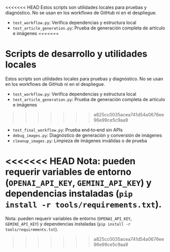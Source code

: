 <<<<<<< HEAD
Estos scripts son utilidades locales para pruebas y diagnóstico. No se usan en los workflows de GitHub ni en el despliegue.

- `test_workflow.py`: Verifica dependencias y estructura local
- `test_article_generation.py`: Prueba de generación completa de artículo e imágenes
=======
<!--
Resumen generado automáticamente.

tools/dev/README.md

2025-09-13T06:20:07.388Z

——————————————————————————————
Archivo .md: README.md
Tamaño: 616 caracteres, 10 líneas
Resumen básico generado automáticamente sin análisis de IA.
Contenido detectado basado en extensión y estructura básica.
-->
# Scripts de desarrollo y utilidades locales

Estos scripts son utilidades locales para pruebas y diagnóstico. No se usan en
los workflows de GitHub ni en el despliegue.

- `test_workflow.py`: Verifica dependencias y estructura local
- `test_article_generation.py`: Prueba de generación completa de artículo e
  imágenes
>>>>>>> a825cc0035acea741d54a0676ee96e99ce5c9aa9
- `test_final_workflow.py`: Prueba end‑to‑end sin APIs
- `debug_images.py`: Diagnóstico de generación y conversión de imágenes
- `cleanup_images.py`: Limpieza de imágenes inválidas o de prueba

<<<<<<< HEAD
Nota: pueden requerir variables de entorno (`OPENAI_API_KEY`, `GEMINI_API_KEY`) y dependencias instaladas (`pip install -r tools/requirements.txt`).
=======
Nota: pueden requerir variables de entorno (`OPENAI_API_KEY`, `GEMINI_API_KEY`)
y dependencias instaladas (`pip install -r tools/requirements.txt`).
>>>>>>> a825cc0035acea741d54a0676ee96e99ce5c9aa9
